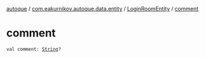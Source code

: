 [autoque](../../index.md) / [com.eakurnikov.autoque.data.entity](../index.md) / [LoginRoomEntity](index.md) / [comment](./comment.md)

# comment

`val comment: `[`String`](https://kotlinlang.org/api/latest/jvm/stdlib/kotlin/-string/index.html)`?`